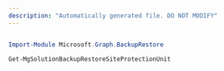 ```yaml
---
description: "Automatically generated file. DO NOT MODIFY"
---
```


```powershell

Import-Module Microsoft.Graph.BackupRestore

Get-MgSolutionBackupRestoreSiteProtectionUnit

```